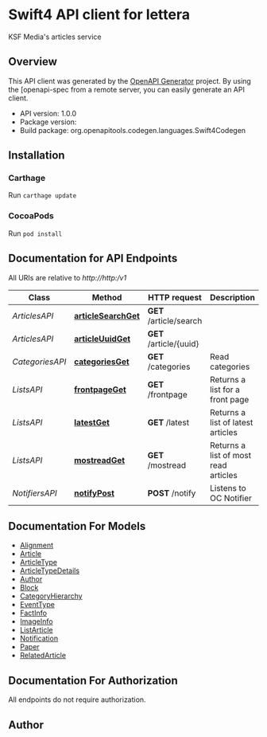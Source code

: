 # Swift4 API client for lettera

KSF Media's articles service

## Overview
This API client was generated by the [OpenAPI Generator](https://openapi-generator.tech) project.  By using the [openapi-spec from a remote server, you can easily generate an API client.

- API version: 1.0.0
- Package version: 
- Build package: org.openapitools.codegen.languages.Swift4Codegen

## Installation

### Carthage

Run `carthage update`

### CocoaPods

Run `pod install`

## Documentation for API Endpoints

All URIs are relative to *http://http:/v1*

Class | Method | HTTP request | Description
------------ | ------------- | ------------- | -------------
*ArticlesAPI* | [**articleSearchGet**](docs/ArticlesAPI.md#articlesearchget) | **GET** /article/search | 
*ArticlesAPI* | [**articleUuidGet**](docs/ArticlesAPI.md#articleuuidget) | **GET** /article/{uuid} | 
*CategoriesAPI* | [**categoriesGet**](docs/CategoriesAPI.md#categoriesget) | **GET** /categories | Read categories
*ListsAPI* | [**frontpageGet**](docs/ListsAPI.md#frontpageget) | **GET** /frontpage | Returns a list for a front page
*ListsAPI* | [**latestGet**](docs/ListsAPI.md#latestget) | **GET** /latest | Returns a list of latest articles
*ListsAPI* | [**mostreadGet**](docs/ListsAPI.md#mostreadget) | **GET** /mostread | Returns a list of most read articles
*NotifiersAPI* | [**notifyPost**](docs/NotifiersAPI.md#notifypost) | **POST** /notify | Listens to OC Notifier


## Documentation For Models

 - [Alignment](docs/Alignment.md)
 - [Article](docs/Article.md)
 - [ArticleType](docs/ArticleType.md)
 - [ArticleTypeDetails](docs/ArticleTypeDetails.md)
 - [Author](docs/Author.md)
 - [Block](docs/Block.md)
 - [CategoryHierarchy](docs/CategoryHierarchy.md)
 - [EventType](docs/EventType.md)
 - [FactInfo](docs/FactInfo.md)
 - [ImageInfo](docs/ImageInfo.md)
 - [ListArticle](docs/ListArticle.md)
 - [Notification](docs/Notification.md)
 - [Paper](docs/Paper.md)
 - [RelatedArticle](docs/RelatedArticle.md)


## Documentation For Authorization

 All endpoints do not require authorization.


## Author



